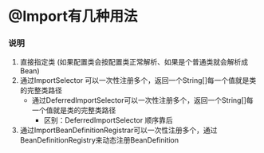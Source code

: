 # @Import有几种用法

### 说明

1. 直接指定类 (如果配置类会按配置类正常解析、如果是个普通类就会解析成Bean)
1. 通过ImportSelector 可以一次性注册多个，返回一个String[]每一个值就是类的完整类路径
   - 通过DeferredImportSelector可以一次性注册多个，返回一个String[]每一个值就是类的完整类路径
     - 区别：DeferredImportSelector 顺序靠后
1. 通过ImportBeanDefinitionRegistrar可以一次性注册多个，通过BeanDefinitionRegistry来动态注册BeanDefinition